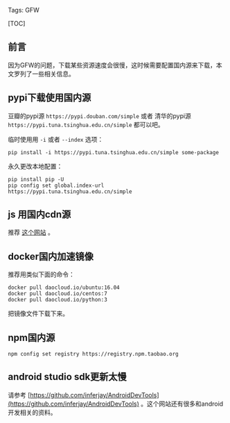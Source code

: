 Tags: GFW

[TOC]

## 前言

因为GFW的问题，下载某些资源速度会很慢，这时候需要配置国内源来下载，本文罗列了一些相关信息。

## pypi下载使用国内源

豆瓣的pypi源 `https://pypi.douban.com/simple`  或者 清华的pypi源 `https://pypi.tuna.tsinghua.edu.cn/simple` 都可以吧。

临时使用用 `-i` 或者 `--index` 选项： 

```text
pip install -i https://pypi.tuna.tsinghua.edu.cn/simple some-package
```

永久更改本地配置：

```text
pip install pip -U
pip config set global.index-url https://pypi.tuna.tsinghua.edu.cn/simple
```

## js 用国内cdn源

推荐 [这个网站](http://www.bootcdn.cn/) 。



## docker国内加速镜像

推荐用类似下面的命令：

```text
docker pull daocloud.io/ubuntu:16.04
docker pull daocloud.io/centos:7
docker pull daocloud.io/python:3
```

把镜像文件下载下来。



## npm国内源

```
npm config set registry https://registry.npm.taobao.org
```



## android studio sdk更新太慢
请参考 [https://github.com/inferjay/AndroidDevTools](https://github.com/inferjay/AndroidDevTools) 。这个网站还有很多和android开发相关的资料。

